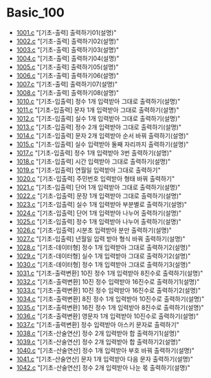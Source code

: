 # Basic_100

* [1001.c](./1001.c) "[기초-출력] 출력하기01(설명)"
* [1002.c](./1002.c) "[기초-출력] 출력하기02(설명)"
* [1003.c](./1003.c) "[기초-출력] 출력하기03(설명)"
* [1004.c](./1004.c) "[기초-출력] 출력하기04(설명)"
* [1005.c](./1005.c) "[기초-출력] 출력하기05(설명)"
* [1006.c](./1006.c) "[기초-출력] 출력하기06(설명)"
* [1007.c](./1007.c) "[기초-출력] 출력하기07(설명)"
* [1008.c](./1008.c) "[기초-출력] 출력하기08(설명)"
* [1010.c](./1010.c) "[기초-입출력] 정수 1개 입력받아 그대로 출력하기(설명)"
* [1011.c](./1011.c) "[기초-입출력] 문자 1개 입력받아 그대로 출력하기(설명)"
* [1012.c](./1012.c) "[기초-입출력] 실수 1개 입력받아 그대로 출력하기(설명)"
* [1013.c](./1013.c) "[기초-입출력] 정수 2개 입력받아 그대로 출력하기(설명)"
* [1014.c](./1014.c) "[기초-입출력] 문자 2개 입력받아 순서 바꿔 출력하기(설명)"
* [1015.c](./1015.c) "[기초-입출력] 실수 입력받아 둘째 자리까지 출력하기(설명)"
* [1017.c](./1017.c) "[기초-입출력] 정수 1개 입력받아 3번 출력하기(설명)"
* [1018.c](./1018.c) "[기초-입출력] 시간 입력받아 그대로 출력하기(설명)"
* [1019.c](./1019.c) "[기초-입출력] 연월일 입력받아 그대로 출력하기"
* [1020.c](./1020.c) "[기초-입출력] 주민번호 입력받아 형태 바꿔 출력하기"
* [1021.c](./1021.c) "[기초-입출력] 단어 1개 입력받아 그대로 출력하기(설명)"
* [1022.c](./1022.c) "[기초-입출력] 문장 1개 입력받아 그대로 출력하기(설명)"
* [1023.c](./1023.c) "[기초-입출력] 실수 1개 입력받아 부분별로 출력하기(설명)"
* [1024.c](./1024.c) "[기초-입출력] 단어 1개 입력받아 나누어 출력하기(설명)"
* [1025.c](./1025.c) "[기초-입출력] 정수 1개 입력받아 나누어 출력하기(설명)"
* [1026.c](./1026.c) "[기초-입출력] 시분초 입력받아 분만 출력하기(설명)"
* [1027.c](./1027.c) "[기초-입출력] 년월일 입력 받아 형식 바꿔 출력하기(설명)"
* [1028.c](./1028.c) "[기초-데이터형] 정수 1개 입력받아 그대로 출력하기2(설명)"
* [1029.c](./1029.c) "[기초-데이터형] 실수 1개 입력받아 그대로 출력하기2(설명)"
* [1030.c](./1030.c) "[기초-데이터형] 정수 1개 입력받아 그대로 출력하기3(설명)"
* [1031.c](./1031.c) "[기초-출력변환] 10진 정수 1개 입력받아 8진수로 출력하기(설명)"
* [1032.c](./1032.c) "[기초-출력변환] 10진 정수 입력받아 16진수로 출력하기1(설명)"
* [1033.c](./1033.c) "[기초-출력변환] 10진 정수 입력받아 16진수로 출력하기2(설명)"
* [1034.c](./1034.c) "[기초-출력변환] 8진 정수 1개 입력받아 10진수로 출력하기(설명)"
* [1035.c](./1035.c) "[기초-출력변환] 16진 정수 1개 입력받아 8진수로 출력하기(설명)"
* [1036.c](./1036.c) "[기초-출력변환] 영문자 1개 입력받아 10진수로 출력하기(설명)"
* [1037.c](./1037.c) "[기초-출력변환] 정수 입력받아 아스키 문자로 출력하기"
* [1038.c](./1038.c) "[기초-산술연산] 정수 2개 입력받아 합 출력하기1(설명)"
* [1039.c](./1039.c) "[기초-산술연산] 정수 2개 입력받아 합 출력하기2(설명)"
* [1040.c](./1040.c) "[기초-산술연산] 정수 1개 입력받아 부호 바꿔 출력하기(설명)"
* [1041.c](./1041.c) "[기초-산술연산] 문자 1개 입력받아 다음 문자 출력하기(설명)"
* [1042.c](./1042.c) "[기초-산술연산] 정수 2개 입력받아 나눈 몫 출력하기(설명)"